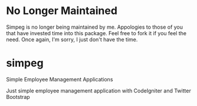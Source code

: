 No Longer Maintained
=========
Simpeg is no longer being maintained by me. Appologies to those of you that have invested time into this package. Feel free to fork it if you feel the need. Once again, I'm sorry, I just don't have the time.

simpeg
=========

Simple Employee Management Applications

Just simple employee management application with CodeIgniter and Twitter Bootstrap
